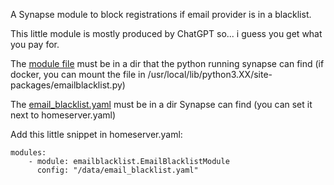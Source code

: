 A Synapse module to block registrations if email provider is in a blacklist.

This little module is mostly produced by ChatGPT so... i guess you get what you pay for.

The [module file](https://github.com/daedric7/synapse-email-blacklist-module/blob/main/emailblacklist.py) must be in a dir that the python running synapse can find (if docker, you can mount the file in /usr/local/lib/python3.XX/site-packages/emailblacklist.py)

The [email_blacklist.yaml](https://github.com/daedric7/synapse-email-blacklist-module/blob/main/emailblacklist.py) must be in a dir Synapse can find (you can set it next to homeserver.yaml)

Add this little snippet in homeserver.yaml:

```
modules:
    - module: emailblacklist.EmailBlacklistModule
      config: "/data/email_blacklist.yaml"
```
